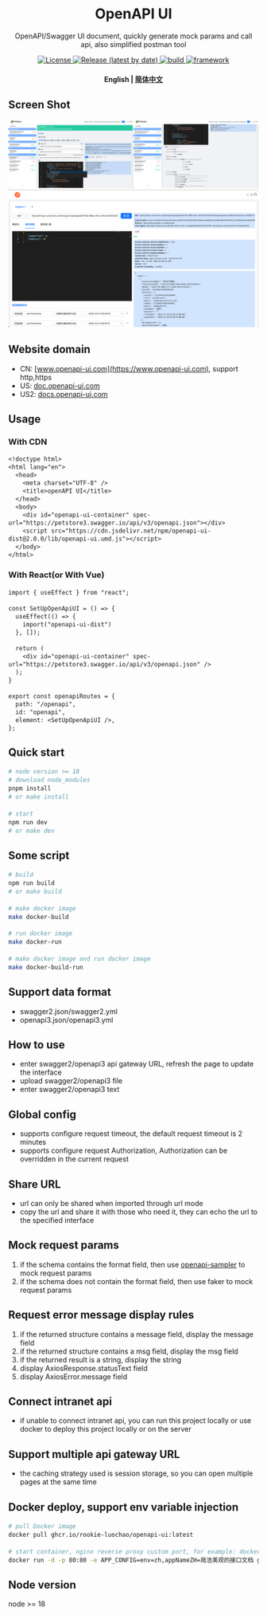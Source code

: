 <h1 align="center">
  OpenAPI UI
</h1>
<p align="center">
OpenAPI/Swagger UI document, quickly generate mock params and call api, also simplified postman tool
</p>
<p align="center">
  <a href="https://github.com/rookie-luochao/openapi-ui/blob/master/LICENSE">
    <img alt="License" src="https://img.shields.io/github/license/rookie-luochao/openapi-ui">
  </a>
  <a href="https://github.com/rookie-luochao/openapi-ui/releases">
    <img alt="Release (latest by date)" src="https://img.shields.io/github/v/release/rookie-luochao/openapi-ui">
  </a>
  <a href="https://github.com/rookie-luochao/openapi-ui/actions/workflows/release-ci.yml">
    <img alt="build" src="https://img.shields.io/github/actions/workflow/status/rookie-luochao/openapi-ui/release-ci.yml">
  </a>
  <a href="https://react.dev">
    <img alt="framework" src="https://img.shields.io/badge/framework-react-brightgreen">
  </a>
</p>
<h4 align="center">
  <p>
    <b>English</b> |
    <a href="https://github.com/rookie-luochao/openapi-ui/blob/master/README-zh_CN.md">简体中文</a> 
  </p>
</h4>

## Screen Shot
<div style="display:flex">
  <a href="https://github.com/rookie-luochao/openapi-ui/blob/master/src/assets/screen-shot/openapi-view.png" style="width:50%">
    <img alt="openapi" src="./src/assets/screen-shot/openapi-view.png">
  </a>
  <a href="https://github.com/rookie-luochao/openapi-ui/blob/master/src/assets/screen-shot/openapi-view2.png" style="width:50%">
    <img alt="openapi" src="./src/assets/screen-shot/openapi-view2.png">
  </a>
</div>
<a href="https://github.com/rookie-luochao/openapi-ui/blob/master/src/assets/screen-shot/postman-view.png">
  <img alt="postman" src="./src/assets/screen-shot/postman-view.png">
</a>

## Website domain
* CN: [www.openapi-ui.com](https://www.openapi-ui.com), support http,https
* US: [doc.openapi-ui.com](https://doc.openapi-ui.com)
* US2: [docs.openapi-ui.com](https://docs.openapi-ui.com)

## Usage
### With CDN
```tsx
<!doctype html>
<html lang="en">
  <head>
    <meta charset="UTF-8" />
    <title>openAPI UI</title>
  </head>
  <body>
    <div id="openapi-ui-container" spec-url="https://petstore3.swagger.io/api/v3/openapi.json"></div>
    <script src="https://cdn.jsdelivr.net/npm/openapi-ui-dist@2.0.0/lib/openapi-ui.umd.js"></script>
  </body>
</html>
```
### With React(or With Vue)
```tsx
import { useEffect } from "react";

const SetUpOpenApiUI = () => {
  useEffect(() => {
    import("openapi-ui-dist")
  }, []);

  return (
    <div id="openapi-ui-container" spec-url="https://petstore3.swagger.io/api/v3/openapi.json" />
  );
}

export const openapiRoutes = {
  path: "/openapi",
  id: "openapi",
  element: <SetUpOpenApiUI />,
};
```

## Quick start
```bash
# node version >= 18
# download node_modules
pnpm install
# or make install

# start
npm run dev
# or make dev
```

## Some script
```bash
# build
npm run build
# or make build

# make docker image
make docker-build

# run docker image
make docker-run

# make docker image and run docker image
make docker-build-run
```

## Support data format
* swagger2.json/swagger2.yml
* openapi3.json/openapi3.yml

## How to use
* enter swagger2/openapi3 api gateway URL, refresh the page to update the interface
* upload swagger2/openapi3 file
* enter swagger2/openapi3 text

## Global config
* supports configure request timeout, the default request timeout is 2 minutes
* supports configure request Authorization, Authorization can be overridden in the current request

## Share URL
* url can only be shared when imported through url mode
* copy the url and share it with those who need it, they can echo the url to the specified interface

## Mock request params
1. if the schema contains the format field, then use [openapi-sampler](https://github.com/Redocly/openapi-sampler) to mock request params
2. if the schema does not contain the format field, then use faker to mock request params

## Request error message display rules
1. if the returned structure contains a message field, display the message field
2. if the returned structure contains a msg field, display the msg field
3. if the returned result is a string, display the string
4. display AxiosResponse.statusText field
5. display AxiosError.message field

## Connect intranet api
* if unable to connect intranet api, you can run this project locally or use docker to deploy this project locally or on the server

## Support multiple api gateway URL
* the caching strategy used is session storage, so you can open multiple pages at the same time

## Docker deploy, support env variable injection
```bash
# pull Docker image
docker pull ghcr.io/rookie-luochao/openapi-ui:latest

# start container, nginx reverse proxy custom port, for example: docker run -d -p 8081:80 ghcr.io/rookie-luochao/openapi-ui:latest
docker run -d -p 80:80 -e APP_CONFIG=env=zh,appNameZH=简洁美观的接口文档 ghcr.io/rookie-luochao/openapi-ui:latest
```

## Node version
node >= 18
